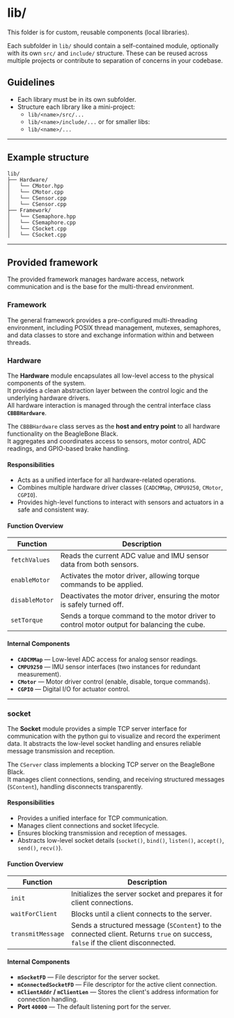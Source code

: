 # lib/

This folder is for custom, reusable components (local libraries).

Each subfolder in `lib/` should contain a self-contained module, optionally with its own `src/` and `include/` structure. 
These can be reused across multiple projects or contribute to separation of concerns in your codebase.

## Guidelines

- Each library must be in its own subfolder.
- Structure each library like a mini-project:
    - `lib/<name>/src/...`
    - `lib/<name>/include/...`
    or for smaller libs:
    - `lib/<name>/...`

---

## Example structure
```
lib/
├── Hardware/
│   └── CMotor.hpp
│   └── CMotor.cpp
│   └── CSensor.cpp
│   └── CSensor.cpp
├── Framework/
│   └── CSemaphore.hpp
│   └── CSemaphore.cpp
│   └── CSocket.cpp
│   └── CSocket.cpp
```

---

## Provided framework
 
The provided framework manages hardware access, network communication and is the base for the multi-thread environment.

### Framework

The general framework provides a pre-configured multi-threading environment, including POSIX thread management, mutexes, semaphores, and data classes to store and exchange information within and between threads.

### Hardware

The **Hardware** module encapsulates all low-level access to the physical components of the system.  
It provides a clean abstraction layer between the control logic and the underlying hardware drivers.  
All hardware interaction is managed through the central interface class **`CBBBHardware`**.

The `CBBBHardware` class serves as the **host and entry point** to all hardware functionality on the BeagleBone Black.  
It aggregates and coordinates access to sensors, motor control, ADC readings, and GPIO-based brake handling.

#### Responsibilities

- Acts as a unified interface for all hardware-related operations.  
- Combines multiple hardware driver classes (`CADCMMap`, `CMPU9250`, `CMotor`, `CGPIO`).  
- Provides high-level functions to interact with sensors and actuators in a safe and consistent way.

#### Function Overview

| Function | Description |
|----------|-------------|
| `fetchValues` | Reads the current ADC value and IMU sensor data from both sensors. |
| `enableMotor` | Activates the motor driver, allowing torque commands to be applied. |
| `disableMotor` | Deactivates the motor driver, ensuring the motor is safely turned off. |
| `setTorque` | Sends a torque command to the motor driver to control motor output for balancing the cube. |

#### Internal Components

- **`CADCMMap`** — Low-level ADC access for analog sensor readings.  
- **`CMPU9250`** — IMU sensor interfaces (two instances for redundant measurement).  
- **`CMotor`** — Motor driver control (enable, disable, torque commands).  
- **`CGPIO`** — Digital I/O for actuator control.  

---

### socket

The **Socket** module provides a simple TCP server interface for communication with the python gui to visualize and record the experiment data. It abstracts the low-level socket handling and ensures reliable message transmission and reception.

The `CServer` class implements a blocking TCP server on the BeagleBone Black.  
It manages client connections, sending, and receiving structured messages (`SContent`), handling disconnects transparently.

#### Responsibilities

- Provides a unified interface for TCP communication.  
- Manages client connections and socket lifecycle.  
- Ensures blocking transmission and reception of messages.  
- Abstracts low-level socket details (`socket()`, `bind()`, `listen()`, `accept()`, `send()`, `recv()`).

#### Function Overview

| Function | Description |
|----------|-------------|
| `init` | Initializes the server socket and prepares it for client connections. |
| `waitForClient` | Blocks until a client connects to the server. |
| `transmitMessage` | Sends a structured message (`SContent`) to the connected client. Returns `true` on success, `false` if the client disconnected. |

#### Internal Components

- **`mSocketFD`** — File descriptor for the server socket.  
- **`mConnectedSocketFD`** — File descriptor for the active client connection.  
- **`mClientAddr` / `mClientLen`** — Stores the client's address information for connection handling.  
- **Port `40000`** — The default listening port for the server.  